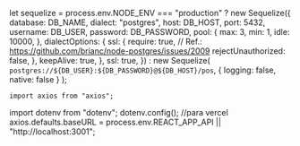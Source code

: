 let sequelize =
process.env.NODE_ENV === "production"
? new Sequelize({
database: DB_NAME,
dialect: "postgres",
host: DB_HOST,
port: 5432,
username: DB_USER,
password: DB_PASSWORD,
pool: {
max: 3,
min: 1,
idle: 10000,
},
dialectOptions: {
ssl: {
require: true,
// Ref.: https://github.com/brianc/node-postgres/issues/2009
rejectUnauthorized: false,
},
keepAlive: true,
},
ssl: true,
})
: new Sequelize(
`postgres://${DB_USER}:${DB_PASSWORD}@${DB_HOST}/pos`,
{ logging: false, native: false }
);

    import axios from "axios";

import dotenv from "dotenv";
dotenv.config();
//para vercel
axios.defaults.baseURL = process.env.REACT_APP_API || "http://localhost:3001";
